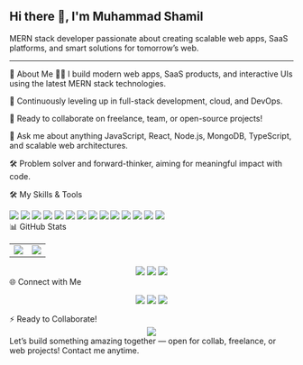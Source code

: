 <h2>Hi there 👋, I'm Muhammad Shamil</h2>
MERN stack developer passionate about creating scalable web apps, SaaS platforms, and smart solutions for tomorrow’s web.

----------------------------------------------------------------------------------------------------------

🚀 About Me
🧑‍💻 I build modern web apps, SaaS products, and interactive UIs using the latest MERN stack technologies.

🌱 Continuously leveling up in full-stack development, cloud, and DevOps.

🤝 Ready to collaborate on freelance, team, or open-source projects!

💬 Ask me about anything JavaScript, React, Node.js, MongoDB, TypeScript, and scalable web architectures.

🛠️ Problem solver and forward-thinker, aiming for meaningful impact with code.

🛠️ My Skills & Tools
<div align="left"> <img src="https://img.shields.io/badge/html5-E34F26?style=for-the-badge&logo=html5&logoColor=white"/> <img src="https://img.shields.io/badge/css3-1572B6?style=for-the-badge&logo=css3&logoColor=white"/> <img src="https://img.shields.io/badge/bootstrap-563d7c?style=for-the-badge&logo=bootstrap&logoColor=white"/> <img src="https://img.shields.io/badge/JavaScript-F7DF1E?style=for-the-badge&logo=javascript&logoColor=black"/> <img src="https://img.shields.io/badge/typescript-007ACC?style=for-the-badge&logo=typescript&logoColor=white"/> <img src="https://img.shields.io/badge/react-61DAFB?style=for-the-badge&logo=react&logoColor=black"/> <img src="https://img.shields.io/badge/redux-764ABC?style=for-the-badge&logo=redux&logoColor=white"/> <img src="https://img.shields.io/badge/node.js-339933?style=for-the-badge&logo=nodedotjs&logoColor=white"/> <img src="https://img.shields.io/badge/express.js-000000?style=for-the-badge&logo=express&logoColor=white"/> <img src="https://img.shields.io/badge/mongodb-4EA94B?style=for-the-badge&logo=mongodb&logoColor=white"/> <img src="https://img.shields.io/badge/sql-4479A1?style=for-the-badge&logo=postgresql&logoColor=white"/> <img src="https://img.shields.io/badge/dsa-ED8B00?style=for-the-badge"/> <img src="https://img.shields.io/badge/nginx-009639?style=for-the-badge&logo=nginx&logoColor=white"/> <img src="https://img.shields.io/badge/aws-232F3E?style=for-the-badge&logo=amazonaws&logoColor=white"/> </div>
📊 GitHub Stats
<table> <tr> <td> <img src="https://github-readme-stats.vercel.app/api?username=Shaamil777&show_icons=true&theme=radical"/> </td> <td> <img src="https://github-readme-streak-stats.herokuapp.com/?user=Shaamil777&theme=radical"/> </td> </tr> </table> <div align="center"> <img src="https://github-profile-summary-cards.vercel.app/api/cards/profile-details?username=Shaamil777&theme=radical"/> <img src="https://github-profile-summary-cards.vercel.app/api/cards/repos-per-language?username=Shaamil777&theme=radical"/> <img src="https://github-profile-summary-cards.vercel.app/api/cards/productive-time?username=Shaamil777&theme=radical"/> </div>
🌐 Connect with Me
<p align="center"> <a href="mailto:youremail@email.com"><img src="https://img.shields.io/badge/Email-D14836?style=for-the-badge&logo=gmail&logoColor=white"></a> <a href="https://www.linkedin.com/in/MuhammadShamil"><img src="https://img.shields.io/badge/LinkedIn-0077B5?style=for-the-badge&logo=linkedin&logoColor=white"></a> <a href="https://www.instagram.com/muhammad.shamil.5855"><img src="https://img.shields.io/badge/Instagram-E4405F?style=for-the-badge&logo=instagram&logoColor=white"></a> </p>
⚡ Ready to Collaborate!
<div align="center"> <img src="https://img.shields.io/badge/Open%20to%20Collaboration-4d7fff?style=for-the-badge&logo=Handshake&logoColor=white"/> </div>
Let’s build something amazing together — open for collab, freelance, or web projects! Contact me anytime.
